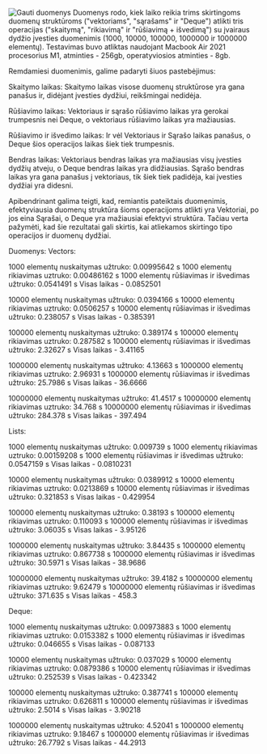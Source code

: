 ![Gauti duomenys](https://github.com/Pijussad/1-uzdavinys/blob/V0.5/Programavimo%20uzduotis/Screenshot%202023-04-06%20at%2016.31.36.png?raw=true)
Duomenys rodo, kiek laiko reikia trims skirtingoms duomenų struktūroms ("vektoriams", "sąrašams" ir "Deque") atlikti tris operacijas ("skaitymą", "rikiavimą" ir "rūšiavimą + išvedimą") su įvairaus dydžio įvesties duomenimis (1000, 10000, 100000, 1000000 ir 1000000 elementų). Testavimas buvo atliktas naudojant Macbook Air 2021 procesorius M1, atminties - 256gb, operatyviosios atminties - 8gb.

Remdamiesi duomenimis, galime padaryti šiuos pastebėjimus:

Skaitymo laikas: Skaitymo laikas visose duomenų struktūrose yra gana panašus ir, didėjant įvesties dydžiui, reikšmingai nedidėja.

Rūšiavimo laikas: Vektoriaus ir sąrašo rūšiavimo laikas yra gerokai trumpesnis nei Deque, o vektoriaus rūšiavimo laikas yra mažiausias.

Rūšiavimo ir išvedimo laikas: Ir vėl Vektoriaus ir Sąrašo laikas panašus, o Deque šios operacijos laikas šiek tiek trumpesnis.

Bendras laikas: Vektoriaus bendras laikas yra mažiausias visų įvesties dydžių atveju, o Deque bendras laikas yra didžiausias. Sąrašo bendras laikas yra gana panašus į vektoriaus, tik šiek tiek padidėja, kai įvesties dydžiai yra didesni.

Apibendrinant galima teigti, kad, remiantis pateiktais duomenimis, efektyviausia duomenų struktūra šioms operacijoms atlikti yra Vektoriai, po jos eina Sąrašai, o  Deque yra mažiausiai efektyvi struktūra. Tačiau verta pažymėti, kad šie rezultatai gali skirtis, kai atliekamos skirtingo tipo operacijos ir duomenų dydžiai.

Duomenys:
Vectors:

1000 elementų nuskaitymas užtruko: 0.00995642 s
1000 elementų rikiavimas uztruko: 0.00486162 s
1000 elementų rūšiavimas ir išvedimas užtruko: 0.0541491 s
Visas laikas - 0.0852501


10000 elementų nuskaitymas užtruko: 0.0394166 s
10000 elementų rikiavimas uztruko: 0.0506257 s
10000 elementų rūšiavimas ir išvedimas užtruko: 0.238057 s
Visas laikas - 0.385391


100000 elementų nuskaitymas užtruko: 0.389174 s
100000 elementų rikiavimas uztruko: 0.287582 s
100000 elementų rūšiavimas ir išvedimas užtruko: 2.32627 s
Visas laikas - 3.41165


1000000 elementų nuskaitymas užtruko: 4.13663 s
1000000 elementų rikiavimas uztruko: 2.96931 s
1000000 elementų rūšiavimas ir išvedimas užtruko: 25.7986 s
Visas laikas - 36.6666


10000000 elementų nuskaitymas užtruko: 41.4517 s
10000000 elementų rikiavimas uztruko: 34.768 s
10000000 elementų rūšiavimas ir išvedimas užtruko: 284.378 s
Visas laikas - 397.494



Lists:

1000 elementų nuskaitymas užtruko: 0.009739 s
1000 elementų rikiavimas uztruko: 0.00159208 s
1000 elementų rūšiavimas ir išvedimas užtruko: 0.0547159 s
Visas laikas - 0.0810231


10000 elementų nuskaitymas užtruko: 0.0389912 s
10000 elementų rikiavimas uztruko: 0.0213869 s
10000 elementų rūšiavimas ir išvedimas užtruko: 0.321853 s
Visas laikas - 0.429954


100000 elementų nuskaitymas užtruko: 0.38193 s
100000 elementų rikiavimas uztruko: 0.110093 s
100000 elementų rūšiavimas ir išvedimas užtruko: 3.06035 s
Visas laikas - 3.95126


1000000 elementų nuskaitymas užtruko: 3.84435 s
1000000 elementų rikiavimas uztruko: 0.867738 s
1000000 elementų rūšiavimas ir išvedimas užtruko: 30.5971 s
Visas laikas - 38.9686


10000000 elementų nuskaitymas užtruko: 39.4182 s
10000000 elementų rikiavimas uztruko: 9.62479 s
10000000 elementų rūšiavimas ir išvedimas užtruko: 371.635 s
Visas laikas - 458.3



Deque:

1000 elementų nuskaitymas užtruko: 0.00973883 s
1000 elementų rikiavimas uztruko: 0.0153382 s
1000 elementų rūšiavimas ir išvedimas užtruko: 0.046655 s
Visas laikas - 0.087133


10000 elementų nuskaitymas užtruko: 0.037029 s
10000 elementų rikiavimas uztruko: 0.0879386 s
10000 elementų rūšiavimas ir išvedimas užtruko: 0.252539 s
Visas laikas - 0.423342


100000 elementų nuskaitymas užtruko: 0.387741 s
100000 elementų rikiavimas uztruko: 0.626811 s
100000 elementų rūšiavimas ir išvedimas užtruko: 2.5014 s
Visas laikas - 3.90218


1000000 elementų nuskaitymas užtruko: 4.52041 s
1000000 elementų rikiavimas uztruko: 9.18467 s
1000000 elementų rūšiavimas ir išvedimas užtruko: 26.7792 s
Visas laikas - 44.2913
